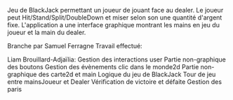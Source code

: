 Jeu de BlackJack permettant un joueur de jouant face au dealer. Le joueur peut Hit/Stand/Split/DoubleDown et miser selon son une quantité d'argent fixe. L'application a une interface graphique montrant les mains en jeu du joueur et la main du dealer.

Branche par Samuel Ferragne
Travail effectué:

Liam Brouillard-Adjaïlia:
    Gestion des interactions user
        Partie non-graphique des boutons
        Gestion des évènements clic dans le monde2d
        Partie non-graphique des carte2d et main
    Logique du jeu de BlackJack
        Tour de jeu entre mainsJoueur et Dealer
        Vérification de victoire et défaite
        Gestion des paris

